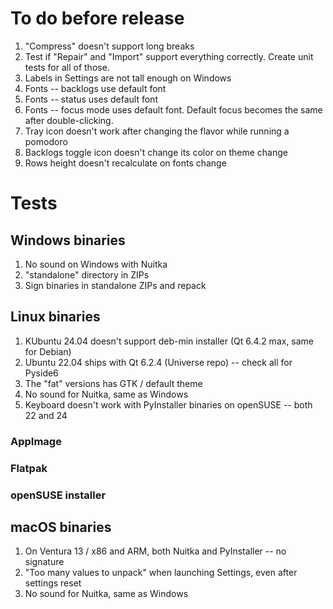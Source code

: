 # To do before release

1. "Compress" doesn't support long breaks
2. Test if "Repair" and "Import" support everything correctly. Create unit tests for all of those.
3. Labels in Settings are not tall enough on Windows 
4. Fonts -- backlogs use default font 
5. Fonts -- status uses default font 
6. Fonts -- focus mode uses default font. Default focus becomes the same after double-clicking. 
7. Tray icon doesn't work after changing the flavor while running a pomodoro 
8. Backlogs toggle icon doesn't change its color on theme change 
9. Rows height doesn't recalculate on fonts change

# Tests

## Windows binaries

1. No sound on Windows with Nuitka
2. "standalone" directory in ZIPs 
3. Sign binaries in standalone ZIPs and repack

## Linux binaries

1. KUbuntu 24.04 doesn't support deb-min installer (Qt 6.4.2 max, same for Debian)
2. Ubuntu 22.04 ships with Qt 6.2.4 (Universe repo) -- check all for Pyside6
3. The "fat" versions has GTK / default theme
4. No sound for Nuitka, same as Windows
5. Keyboard doesn't work with PyInstaller binaries on openSUSE -- both 22 and 24

### AppImage

### Flatpak

### openSUSE installer

## macOS binaries

1. On Ventura 13 / x86 and ARM, both Nuitka and PyInstaller -- no signature
2. "Too many values to unpack" when launching Settings, even after settings reset
3. No sound for Nuitka, same as Windows
